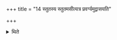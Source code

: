 +++
title = "14 स्तुतस्य स्तुतमसीत्यत्र प्रवर्ग्यमुद्वासयति"

+++

<details><summary>थिते</summary>

स्तुतस्य स्तुतमसीत्यत्र प्रवर्ग्यमुद्वासयति १४
</details>
